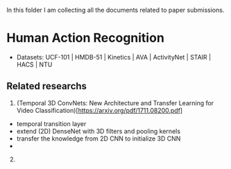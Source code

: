In this folder I am collecting all the documents related to paper submissions.

# Human Action Recognition

- Datasets: UCF-101 | HMDB-51 | Kinetics | AVA | ActivityNet | STAIR | HACS | NTU

## Related researchs
1. (Temporal 3D ConvNets: New Architecture and Transfer Learning for Video Classification)[https://arxiv.org/pdf/1711.08200.pdf]
  - temporal transition layer
  - extend (2D) DenseNet with 3D filters and pooling kernels
  - transfer the knowledge from 2D CNN to initialize 3D CNN
  - 
2.  

